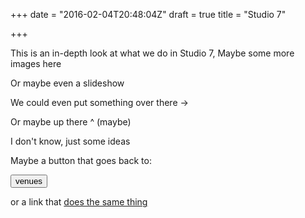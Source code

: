 +++
date = "2016-02-04T20:48:04Z"
draft = true
title = "Studio 7"

+++

This is an in-depth look at what we do in Studio 7, Maybe some more images here 

Or maybe even a slideshow

We could even put something over there ->

Or maybe up there ^ (maybe)

I don't know, just some ideas

Maybe a button that goes back to:

<a href="/about/venues"><button class="btn blue waves-effect waves-dark">venues</button></a>

or a link that <a href="/about/venues">does the same thing</a>
